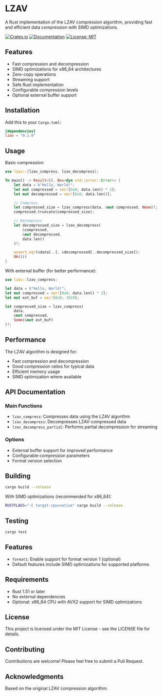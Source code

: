 # LZAV

A Rust implementation of the LZAV compression algorithm, providing fast and efficient data compression with SIMD optimizations.

[![Crates.io](https://img.shields.io/crates/v/lzav.svg)](https://crates.io/crates/lzav)
[![Documentation](https://docs.rs/lzav/badge.svg)](https://docs.rs/lzav)
[![License: MIT](https://img.shields.io/badge/License-MIT-yellow.svg)](https://opensource.org/licenses/MIT)

## Features

- Fast compression and decompression
- SIMD optimizations for x86_64 architectures
- Zero-copy operations
- Streaming support
- Safe Rust implementation
- Configurable compression levels
- Optional external buffer support

## Installation

Add this to your `Cargo.toml`:

```toml
[dependencies]
lzav = "0.1.0"
```

## Usage

Basic compression:

```rust
use lzav::{lzav_compress, lzav_decompress};

fn main() -> Result<(), Box<dyn std::error::Error>> {
    let data = b"Hello, World!";
    let mut compressed = vec![0u8; data.len() * 2];
    let mut decompressed = vec![0u8; data.len()];

    // Compress
    let compressed_size = lzav_compress(data, &mut compressed, None)?;
    compressed.truncate(compressed_size);

    // Decompress
    let decompressed_size = lzav_decompress(
        &compressed, 
        &mut decompressed, 
        data.len()
    )?;

    assert_eq!(&data[..], &decompressed[..decompressed_size]);
    Ok(())
}
```

With external buffer (for better performance):

```rust
use lzav::lzav_compress;

let data = b"Hello, World!";
let mut compressed = vec![0u8; data.len() * 2];
let mut ext_buf = vec![0u8; 1024];

let compressed_size = lzav_compress(
    data, 
    &mut compressed, 
    Some(&mut ext_buf)
)?;
```

## Performance

The LZAV algorithm is designed for:

- Fast compression and decompression
- Good compression ratios for typical data
- Efficient memory usage
- SIMD optimization where available

## API Documentation

### Main Functions

- `lzav_compress`: Compresses data using the LZAV algorithm
- `lzav_decompress`: Decompresses LZAV-compressed data
- `lzav_decompress_partial`: Performs partial decompression for streaming

### Options

- External buffer support for improved performance
- Configurable compression parameters
- Format version selection

## Building

```bash
cargo build --release
```

With SIMD optimizations (recommended for x86_64):

```bash
RUSTFLAGS="-C target-cpu=native" cargo build --release
```

## Testing

```bash
cargo test
```

## Features

- `format1`: Enable support for format version 1 (optional)
- Default features include SIMD optimizations for supported platforms

## Requirements

- Rust 1.51 or later
- No external dependencies
- Optional: x86_64 CPU with AVX2 support for SIMD optimizations

## License

This project is licensed under the MIT License - see the LICENSE file for details.

## Contributing

Contributions are welcome! Please feel free to submit a Pull Request.

## Acknowledgments

Based on the original LZAV compression algorithm.
